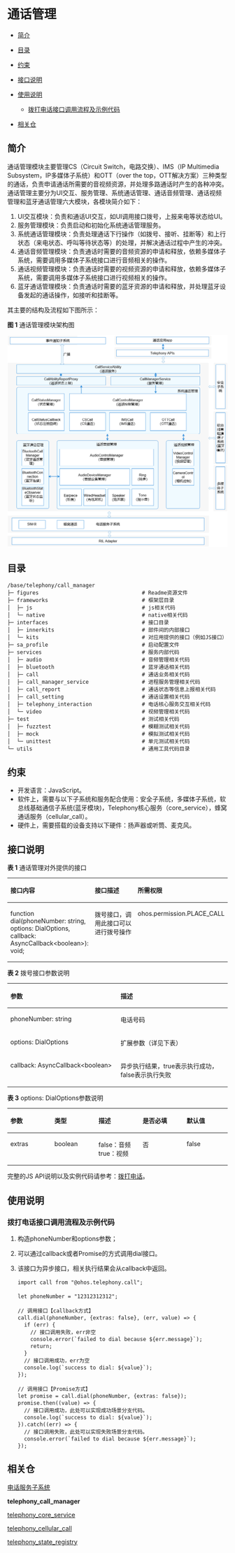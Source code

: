 # 通话管理<a name="ZH-CN_TOPIC_0000001105058232"></a>

-   [简介](#section117mcpsimp)
-   [目录](#section128mcpsimp)
-   [约束](#section131mcpsimp)
-   [接口说明](#section136mcpsimp)
-   [使用说明](#section163mcpsimp)
    -   [拨打电话接口调用流程及示例代码](#section113291522113518)

-   [相关仓](#section227mcpsimp)

## 简介<a name="section117mcpsimp"></a>

通话管理模块主要管理CS（Circuit Switch，电路交换）、IMS（IP Multimedia Subsystem，IP多媒体子系统）和OTT（over the top，OTT解决方案）三种类型的通话，负责申请通话所需要的音视频资源，并处理多路通话时产生的各种冲突。通话管理主要分为UI交互、服务管理、系统通话管理、通话音频管理、通话视频管理和蓝牙通话管理六大模块，各模块简介如下：

1.  UI交互模块：负责和通话UI交互，如UI调用接口拨号，上报来电等状态给UI。
2.  服务管理模块：负责启动和初始化系统通话管理服务。
3.  系统通话管理模块：负责处理通话下行操作（如拨号、接听、挂断等）和上行状态（来电状态、呼叫等待状态等）的处理，并解决通话过程中产生的冲突。
4.  通话音频管理模块：负责通话时需要的音频资源的申请和释放，依赖多媒体子系统，需要调用多媒体子系统接口进行音频相关的操作。
5.  通话视频管理模块：负责通话时需要的视频资源的申请和释放，依赖多媒体子系统，需要调用多媒体子系统接口进行视频相关的操作。
6.  蓝牙通话管理模块：负责通话时需要的蓝牙资源的申请和释放，并处理蓝牙设备发起的通话操作，如接听和挂断等。

其主要的结构及流程如下图所示：

**图 1**  通话管理模块架构图<a name="fig11440121615591"></a>


![](figures/zh-cn_architecture-of-the-call-manager-module.png)

## 目录<a name="section128mcpsimp"></a>

```
/base/telephony/call_manager
├─ figures                                 # Readme资源文件
├─ frameworks                              # 框架层目录
│  ├─ js                                   # js相关代码
│  └─ native                               # native相关代码
├─ interfaces                              # 接口目录
│  ├─ innerkits                            # 部件间的内部接口
│  └─ kits                                 # 对应用提供的接口（例如JS接口）
├─ sa_profile                              # 启动配置文件
├─ services                                # 服务内部代码
│  ├─ audio                                # 音频管理相关代码
│  ├─ bluetooth                            # 蓝牙通话相关代码
│  ├─ call                                 # 通话业务相关代码
│  ├─ call_manager_service                 # 进程服务管理相关代码
│  ├─ call_report                          # 通话状态等信息上报相关代码
│  ├─ call_setting                         # 通话设置相关代码
│  ├─ telephony_interaction                # 电话核心服务交互相关代码
│  └─ video                                # 视频管理相关代码
├─ test                                    # 测试相关代码
│  ├─ fuzztest                             # 模糊测试相关代码
│  ├─ mock                                 # 模拟测试相关代码
│  └─ unittest                             # 单元测试相关代码
└─ utils                                   # 通用工具代码目录
```

## 约束<a name="section131mcpsimp"></a>

-   开发语言：JavaScript。
-   软件上，需要与以下子系统和服务配合使用：安全子系统，多媒体子系统，软总线基础通信子系统\(蓝牙模块\)，Telephony核心服务（core\_service），蜂窝通话服务（cellular\_call）。
-   硬件上，需要搭载的设备支持以下硬件：扬声器或听筒、麦克风。

## 接口说明<a name="section136mcpsimp"></a>

**表 1**  通话管理对外提供的接口

<a name="table137mcpsimp"></a>
<table><thead align="left"><tr id="row143mcpsimp"><th class="cellrowborder" valign="top" width="33.33333333333333%" id="mcps1.2.4.1.1"><p id="entry144mcpsimpp0"><a name="entry144mcpsimpp0"></a><a name="entry144mcpsimpp0"></a>接口内容</p>
</th>
<th class="cellrowborder" valign="top" width="33.33333333333333%" id="mcps1.2.4.1.2"><p id="entry145mcpsimpp0"><a name="entry145mcpsimpp0"></a><a name="entry145mcpsimpp0"></a>接口描述</p>
</th>
<th class="cellrowborder" valign="top" width="33.33333333333333%" id="mcps1.2.4.1.3"><p id="entry146mcpsimpp0"><a name="entry146mcpsimpp0"></a><a name="entry146mcpsimpp0"></a>所需权限</p>
</th>
</tr>
</thead>
<tbody><tr id="row147mcpsimp"><td class="cellrowborder" valign="top" width="33.33333333333333%" headers="mcps1.2.4.1.1 "><p id="p143312519577"><a name="p143312519577"></a><a name="p143312519577"></a>function dial(phoneNumber: string, options: DialOptions, callback: AsyncCallback&lt;boolean&gt;): void;</p>
</td>
<td class="cellrowborder" valign="top" width="33.33333333333333%" headers="mcps1.2.4.1.2 "><p id="entry149mcpsimpp0"><a name="entry149mcpsimpp0"></a><a name="entry149mcpsimpp0"></a>拨号接口，调用此接口可以进行拨号操作</p>
</td>
<td class="cellrowborder" valign="top" width="33.33333333333333%" headers="mcps1.2.4.1.3 "><p id="entry150mcpsimpp0"><a name="entry150mcpsimpp0"></a><a name="entry150mcpsimpp0"></a>ohos.permission.PLACE_CALL</p>
</td>
</tr>
</tbody>
</table>

**表 2**  拨号接口参数说明

<a name="table18488202215170"></a>
<table><thead align="left"><tr id="row748952217179"><th class="cellrowborder" valign="top" width="50%" id="mcps1.2.3.1.1"><p id="p1948942271710"><a name="p1948942271710"></a><a name="p1948942271710"></a>参数</p>
</th>
<th class="cellrowborder" valign="top" width="50%" id="mcps1.2.3.1.2"><p id="p1648972215173"><a name="p1648972215173"></a><a name="p1648972215173"></a>描述</p>
</th>
</tr>
</thead>
<tbody><tr id="row749092213171"><td class="cellrowborder" valign="top" width="50%" headers="mcps1.2.3.1.1 "><p id="p14901222191720"><a name="p14901222191720"></a><a name="p14901222191720"></a>phoneNumber: string</p>
</td>
<td class="cellrowborder" valign="top" width="50%" headers="mcps1.2.3.1.2 "><p id="p34906228170"><a name="p34906228170"></a><a name="p34906228170"></a>电话号码</p>
</td>
</tr>
<tr id="row549011221176"><td class="cellrowborder" valign="top" width="50%" headers="mcps1.2.3.1.1 "><p id="p44902223175"><a name="p44902223175"></a><a name="p44902223175"></a>options: DialOptions</p>
</td>
<td class="cellrowborder" valign="top" width="50%" headers="mcps1.2.3.1.2 "><p id="p11490162241718"><a name="p11490162241718"></a><a name="p11490162241718"></a>扩展参数（详见下表）</p>
</td>
</tr>
<tr id="row149072216176"><td class="cellrowborder" valign="top" width="50%" headers="mcps1.2.3.1.1 "><p id="p5490152211715"><a name="p5490152211715"></a><a name="p5490152211715"></a>callback: AsyncCallback&lt;boolean&gt;</p>
</td>
<td class="cellrowborder" valign="top" width="50%" headers="mcps1.2.3.1.2 "><p id="p649002291718"><a name="p649002291718"></a><a name="p649002291718"></a>异步执行结果，true表示执行成功，false表示执行失败</p>
</td>
</tr>
</tbody>
</table>

**表 3**  options: DialOptions参数说明

<a name="table1322739190"></a>
<table><thead align="left"><tr id="row193221031194"><th class="cellrowborder" valign="top" width="20%" id="mcps1.2.6.1.1"><p id="p203224311917"><a name="p203224311917"></a><a name="p203224311917"></a>参数</p>
</th>
<th class="cellrowborder" valign="top" width="20%" id="mcps1.2.6.1.2"><p id="p1639614810198"><a name="p1639614810198"></a><a name="p1639614810198"></a>类型</p>
</th>
<th class="cellrowborder" valign="top" width="20%" id="mcps1.2.6.1.3"><p id="p113221730191"><a name="p113221730191"></a><a name="p113221730191"></a>描述</p>
</th>
<th class="cellrowborder" valign="top" width="20%" id="mcps1.2.6.1.4"><p id="p153221330197"><a name="p153221330197"></a><a name="p153221330197"></a>是否必填</p>
</th>
<th class="cellrowborder" valign="top" width="20%" id="mcps1.2.6.1.5"><p id="p632220310199"><a name="p632220310199"></a><a name="p632220310199"></a>默认值</p>
</th>
</tr>
</thead>
<tbody><tr id="row123238311920"><td class="cellrowborder" valign="top" width="20%" headers="mcps1.2.6.1.1 "><p id="p932310311197"><a name="p932310311197"></a><a name="p932310311197"></a>extras</p>
</td>
<td class="cellrowborder" valign="top" width="20%" headers="mcps1.2.6.1.2 "><p id="p73966801911"><a name="p73966801911"></a><a name="p73966801911"></a>boolean</p>
</td>
<td class="cellrowborder" valign="top" width="20%" headers="mcps1.2.6.1.3 "><p id="p19821612162118"><a name="p19821612162118"></a><a name="p19821612162118"></a>false：音频 true：视频</p>
</td>
<td class="cellrowborder" valign="top" width="20%" headers="mcps1.2.6.1.4 "><p id="p33231931191"><a name="p33231931191"></a><a name="p33231931191"></a>否</p>
</td>
<td class="cellrowborder" valign="top" width="20%" headers="mcps1.2.6.1.5 "><p id="p12323232197"><a name="p12323232197"></a><a name="p12323232197"></a>false</p>
</td>
</tr>
</tbody>
</table>

完整的JS API说明以及实例代码请参考：[拨打电话](https://gitee.com/openharmony/docs/blob/master/zh-cn/application-dev/reference/apis-telephony-kit/js-apis-call.md)。
## 使用说明<a name="section163mcpsimp"></a>

### 拨打电话接口调用流程及示例代码<a name="section113291522113518"></a>

1.  构造phoneNumber和options参数；
2.  可以通过callback或者Promise的方式调用dial接口。
3.  该接口为异步接口，相关执行结果会从callback中返回。

    ```
    import call from "@ohos.telephony.call";

    let phoneNumber = "12312312312";

    // 调用接口【callback方式】
    call.dial(phoneNumber, {extras: false}, (err, value) => {
      if (err) {
        // 接口调用失败，err非空
        console.error(`failed to dial because ${err.message}`);
        return;
      }
      // 接口调用成功，err为空
      console.log(`success to dial: ${value}`);
    });

    // 调用接口【Promise方式】
    let promise = call.dial(phoneNumber, {extras: false});
    promise.then((value) => {
      // 接口调用成功，此处可以实现成功场景分支代码。
      console.log(`success to dial: ${value}`);
    }).catch((err) => {
      // 接口调用失败，此处可以实现失败场景分支代码。
      console.error(`failed to dial because ${err.message}`);
    });
    ```


## 相关仓<a name="section227mcpsimp"></a>

[电话服务子系统](https://gitee.com/openharmony/docs/blob/master/zh-cn/readme/电话服务子系统.md)

**telephony_call_manager**

[telephony_core_service](https://gitee.com/openharmony/telephony_core_service/blob/master/README_zh.md)

[telephony_cellular_call](https://gitee.com/openharmony/telephony_cellular_call/blob/master/README_zh.md)

[telephony_state_registry](https://gitee.com/openharmony/telephony_state_registry/blob/master/README_zh.md)